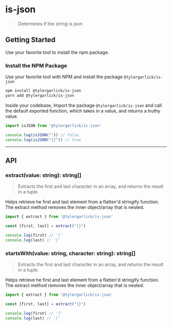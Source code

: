 # is-json

> Determines if the string is json

## Getting Started

Use your favorite tool to install the npm package.

### Install the NPM Package

Use your favorite tool with NPM and install the package `@tylergarlick/is-json`

```bash
npm install @tylergarlick/is-json 
yarn add @tylergarlick/is-json
```

Inside your codebase, Import the package `@tylergarlick/is-json` and call the default exported function, which takes in
a value, and returns a truthy value.

```typescript 
import isJSON from '@tylergarlick/is-json'

console.log(isJSON("")) // false
console.log(isJSON("{}")) // true
```

----

## API

### extract(value: string): string[]

> Extracts the first and last character in an array, and returns the result in a tuple.

Helps retrieve he first and last element from a flatten'd stringify function. The extract method removes the inner
object/array that is nested.

```typescript
import { extract } from '@tylergarlick/is-json'

const [first, last] = extract("{}")

console.log(first) // '{'
console.log(last) // '}'
```

### startsWith(value: string, character: string): string[]

> Extracts the first and last character in an array, and returns the result in a tuple.

Helps retrieve he first and last element from a flatten'd stringify function. The extract method removes the inner
object/array that is nested.

```typescript
import { extract } from '@tylergarlick/is-json'

const [first, last] = extract("{}")

console.log(first) // '{'
console.log(last) // '}'
```
